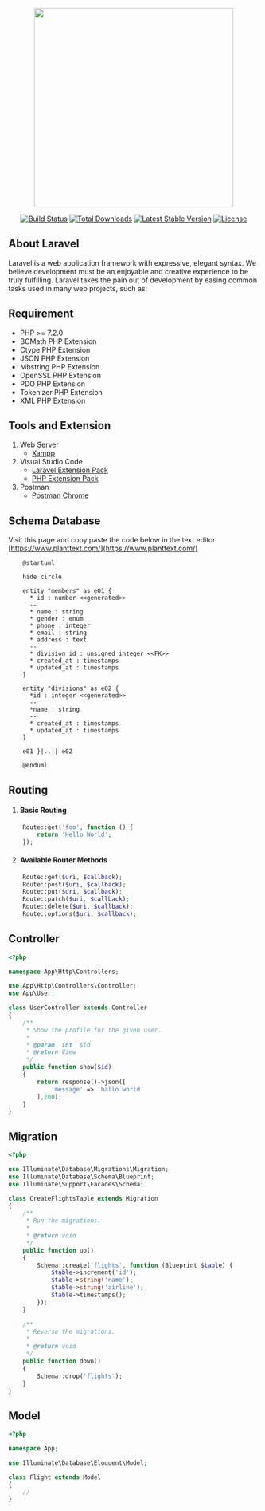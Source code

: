 <p align="center"><img src="https://res.cloudinary.com/dtfbvvkyp/image/upload/v1566331377/laravel-logolockup-cmyk-red.svg" width="400"></p>

<p align="center">
<a href="https://travis-ci.org/laravel/framework"><img src="https://travis-ci.org/laravel/framework.svg" alt="Build Status"></a>
<a href="https://packagist.org/packages/laravel/framework"><img src="https://poser.pugx.org/laravel/framework/d/total.svg" alt="Total Downloads"></a>
<a href="https://packagist.org/packages/laravel/framework"><img src="https://poser.pugx.org/laravel/framework/v/stable.svg" alt="Latest Stable Version"></a>
<a href="https://packagist.org/packages/laravel/framework"><img src="https://poser.pugx.org/laravel/framework/license.svg" alt="License"></a>
</p>

## About Laravel

Laravel is a web application framework with expressive, elegant syntax. We believe development must be an enjoyable and creative experience to be truly fulfilling. Laravel takes the pain out of development by easing common tasks used in many web projects, such as:

## Requirement
-   PHP >= 7.2.0
-   BCMath PHP Extension
-   Ctype PHP Extension
-   JSON PHP Extension
-   Mbstring PHP Extension
-   OpenSSL PHP Extension
-   PDO PHP Extension
-   Tokenizer PHP Extension
-   XML PHP Extension

## Tools and Extension
 1. Web Server
	 - [Xampp](https://www.apachefriends.org/index.html)
 2. Visual Studio Code
	 - [Laravel Extension Pack](https://marketplace.visualstudio.com/items?itemName=onecentlin.laravel-extension-pack)
	 - [PHP Extension Pack](https://marketplace.visualstudio.com/items?itemName=felixfbecker.php-pack)
 3. Postman
	 - [Postman Chrome](https://chrome.google.com/webstore/detail/postman/fhbjgbiflinjbdggehcddcbncdddomop?hl=id)

## Schema Database
  
Visit this page and copy paste the code below in the text editor
[https://www.planttext.com/](https://www.planttext.com/)
```
	@startuml

	hide circle

	entity "members" as e01 {
	  * id : number <<generated>>
	  --
	  * name : string
	  * gender : enum
	  * phone : integer
	  * email : string
	  * address : text
	  --
	  * division_id : unsigned integer <<FK>>
	  * created_at : timestamps 
	  * updated_at : timestamps
	}

	entity "divisions" as e02 {
	  *id : integer <<generated>>
	  --
	  *name : string 
	  -- 
	  * created_at : timestamps 
	  * updated_at : timestamps
	}

	e01 }|..|| e02

	@enduml
```

## Routing
 1. #### Basic Routing
```php
    Route::get('foo', function () {
	    return 'Hello World';
    });
```
 2. #### Available Router Methods
```php
	Route::get($uri, $callback);
	Route::post($uri, $callback);
	Route::put($uri, $callback);
	Route::patch($uri, $callback);
	Route::delete($uri, $callback);
	Route::options($uri, $callback);
```
## Controller
```php
<?php

namespace App\Http\Controllers;

use App\Http\Controllers\Controller;
use App\User;

class UserController extends Controller
{
    /**
     * Show the profile for the given user.
     *
     * @param  int  $id
     * @return View
     */
    public function show($id)
    {
        return response()->json([
	        'message' => 'hallo world'
        ],200);
    }
}
```
## Migration
```php
<?php

use Illuminate\Database\Migrations\Migration;
use Illuminate\Database\Schema\Blueprint;
use Illuminate\Support\Facades\Schema;

class CreateFlightsTable extends Migration
{
    /**
     * Run the migrations.
     *
     * @return void
     */
    public function up()
    {
        Schema::create('flights', function (Blueprint $table) {
            $table->increment('id');
            $table->string('name');
            $table->string('airline');
            $table->timestamps();
        });
    }

    /**
     * Reverse the migrations.
     *
     * @return void
     */
    public function down()
    {
        Schema::drop('flights');
    }
}
```
## Model
```php
<?php

namespace App;

use Illuminate\Database\Eloquent\Model;

class Flight extends Model
{
    //
}
```
